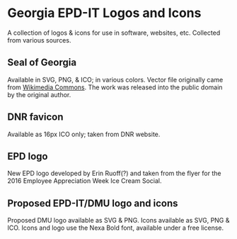 # Georgia EPD-IT Logos and Icons

A collection of logos & icons for use in software, websites, etc. Collected from various sources.

## Seal of Georgia 

Available in SVG, PNG, & ICO; in various colors. Vector file originally came from [Wikimedia Commons](https://commons.wikimedia.org/wiki/File:Seal_of_Georgia.svg). The work was released into the public domain by the original author.

## DNR favicon 

Available as 16px ICO only; taken from DNR website.

## EPD logo

New EPD logo developed by Erin Ruoff(?) and taken from the flyer for the 2016 Employee Appreciation Week Ice Cream Social.

## Proposed EPD-IT/DMU logo and icons

Proposed DMU logo available as SVG & PNG. Icons available as SVG, PNG & ICO. Icons and logo use the Nexa Bold font, available under a free license.
